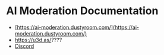 # AI Moderation Documentation
- [https://ai-moderation.dustyroom.com/](https://ai-moderation.dustyroom.com/)
- https://u3d.as/????
- [Discord](https://discord.gg/298vcrVe)
